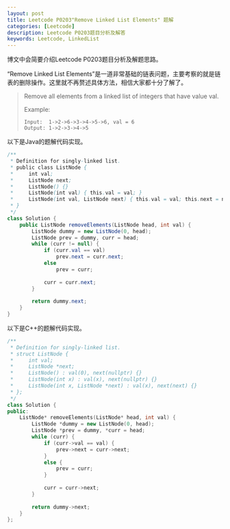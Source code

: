 ```yaml
---
layout: post
title: Leetcode P0203"Remove Linked List Elements" 题解
categories: [Leetcode]
description: Leetcode P0203题目分析及解答
keywords: Leetcode, LinkedList
---
```


博文中会简要介绍Leetcode P0203题目分析及解题思路。

“Remove Linked List Elements”是一道非常基础的链表问题，主要考察的就是链表的删除操作。这里就不再赘述具体方法，相信大家都十分了解了。

> Remove all elements from a linked list of integers that have value val.
> 
> Example:
> ```
> Input:  1->2->6->3->4->5->6, val = 6
> Output: 1->2->3->4->5
> ```

以下是Java的题解代码实现。
```java
/**
 * Definition for singly-linked list.
 * public class ListNode {
 *     int val;
 *     ListNode next;
 *     ListNode() {}
 *     ListNode(int val) { this.val = val; }
 *     ListNode(int val, ListNode next) { this.val = val; this.next = next; }
 * }
 */
class Solution {
    public ListNode removeElements(ListNode head, int val) {
        ListNode dummy = new ListNode(0, head);
        ListNode prev = dummy, curr = head;
        while (curr != null) {
            if (curr.val == val) 
                prev.next = curr.next;
            else 
                prev = curr;
            
            curr = curr.next;
        }
        
        return dummy.next;
    }
}
```

以下是C++的题解代码实现。
```cpp
/**
 * Definition for singly-linked list.
 * struct ListNode {
 *     int val;
 *     ListNode *next;
 *     ListNode() : val(0), next(nullptr) {}
 *     ListNode(int x) : val(x), next(nullptr) {}
 *     ListNode(int x, ListNode *next) : val(x), next(next) {}
 * };
 */
class Solution {
public:
    ListNode* removeElements(ListNode* head, int val) {
        ListNode *dummy = new ListNode(0, head);
        ListNode *prev = dummy, *curr = head;
        while (curr) {
            if (curr->val == val) {
                prev->next = curr->next;
            }
            else {
                prev = curr;
            }
            
            curr = curr->next;
        }
        
        return dummy->next;
    }
};
```